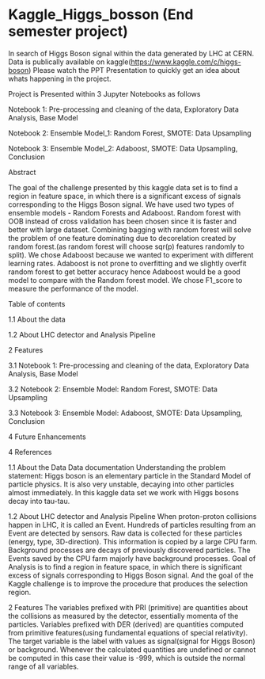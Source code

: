 # Kaggle_Higgs_bosson (End semester project)
In search of Higgs Boson signal within the data generated by LHC at CERN. Data is publically available on kaggle(https://www.kaggle.com/c/higgs-boson)
Please watch the PPT Presentation to quickly get an idea about whats happening in the project.

Project is Presented within 3 Jupyter Notebooks as follows 

Notebook 1: Pre-processing and cleaning of the data, Exploratory Data Analysis, Base Model

Notebook 2: Ensemble Model_1: Random Forest, SMOTE: Data Upsampling

Notebook 3: Ensemble Model_2: Adaboost, SMOTE: Data Upsampling, Conclusion



Abstract 

The goal of the challenge presented by this kaggle data set is to find a region in feature space, in which there is a significant excess of signals corresponding to the Higgs Boson signal. We have used two types of ensemble models - Random Forests and Adaboost. 
Random forest with OOB instead of cross validation has been chosen since it is faster and better with large dataset. Combining bagging with random forest will solve the problem of one feature dominating due to decorelation created by random forest.(as random forest will choose sqr(p) features randomly to split).
We chose Adaboost because we wanted to experiment with different learning rates. Adaboost is not prone to overfitting and we slightly overfit random forest to get better accuracy hence Adaboost would be a good model to compare with the Random forest model.
We chose F1_score to measure the performance of the model.


Table of contents

1.1 About the data

1.2 About LHC detector and Analysis Pipeline

2 Features

3.1 Notebook 1: Pre-processing and cleaning of the data, Exploratory Data Analysis, Base Model

3.2 Notebook 2: Ensemble Model: Random Forest, SMOTE: Data Upsampling

3.3 Notebook 3: Ensemble Model: Adaboost, SMOTE: Data Upsampling, Conclusion

4 Future Enhancements

4 References


1.1 About the Data
Data documentation 
Understanding the problem statement:
Higgs boson is an elementary particle in the Standard Model of particle physics.  It is also very unstable, decaying into other particles almost immediately.
In this kaggle data set we work with Higgs bosons decay into tau-tau. 

1.2 About LHC detector and Analysis Pipeline
When proton-proton collisions happen in LHC, it is called an Event.
Hundreds of particles resulting from an Event are detected by sensors. Raw data is collected for these particles (energy, type, 3D-direction). This information is copied by a large CPU farm. Background processes are decays of previously discovered particles. The Events saved by the CPU farm majorly have background processes.
Goal of Analysis is to find a region in feature space, in which there is significant excess of signals corresponding to Higgs Boson signal. And the goal of the Kaggle challenge is to improve the procedure that produces the selection region.

2 Features
The variables prefixed with PRI (primitive) are quantities about the collisions as measured by the detector, essentially momenta of the particles. Variables prefixed with DER (derived) are quantities computed from primitive features(using fundamental equations of special relativity). The target variable is the label with values as signal(signal for Higgs Boson) or background. 
Whenever the calculated quantities are undefined or cannot be computed in this case their value is -999, which is outside the normal range of all variables.

